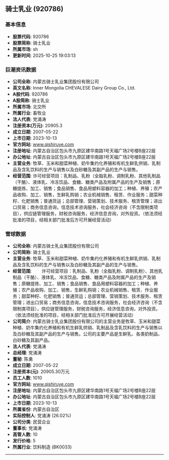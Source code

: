 ## 骑士乳业 (920786)

### 基本信息

- **股票代码**: 920786
- **股票简称**: 骑士乳业
- **所属市场**: sh
- **更新时间**: 2025-10-25 19:03:13

### 巨潮资讯数据

- **公司全称**: 内蒙古骑士乳业集团股份有限公司
- **英文名称**: Inner Mongolia CHEVALESE Dairy Group Co., Ltd.
- **A股代码**: 920786
- **A股简称**: 骑士乳业
- **所属市场**: 北交所
- **所属行业**: 畜牧业
- **法人代表**: 党涌涛
- **注册资本(万元)**: 20905.3
- **成立日期**: 2007-05-22
- **上市日期**: 2023-10-13
- **官方网站**: www.qishiruye.com
- **注册地址**: 内蒙古自治区包头市九原区建华南路1号天福广场2号楼B座22层
- **办公地址**: 内蒙古自治区包头市九原区建华南路1号天福广场2号楼B座22层
- **主营业务**: 牧草、玉米和甜菜种植、奶牛集约化养殖和有机生鲜乳供销、乳制品及含乳饮料的生产与销售以及白砂糖及其副产品的生产与销售。
- **经营范围**: 许可经营项目：乳制品、乳粉（全脂乳粉、调制乳粉、其他乳制品（干酪）、液体乳、冷冻饮品、食糖、糖类产品及附属产品的生产及销售；原糖提炼、加工、销售；食品销售、食品用塑料容器的加工；种植、养殖；农产品收购、加工、销售，生鲜乳购销；农业机械销售、租赁、作业服务；甜菜种籽、化肥销售；普通货运；总部管理、营销策划、技术服务、租赁管理；进出口贸易；商务信息咨询，信息技术咨询服务，社会经济咨询（不含限制类项目），供应链管理服务，财税咨询服务，经济信息咨询，对外投资。（依法须经批准的项目，经相关部门批准后方可开展经营活动）

### 雪球数据

- **公司全称**: 内蒙古骑士乳业集团股份有限公司
- **公司简称**: 骑士乳业
- **主营业务**: 牧草、玉米和甜菜种植、奶牛集约化养殖和有机生鲜乳供销、乳制品及含乳饮料的生产与销售以及白砂糖及其副产品的生产与销售。
- **经营范围**: 　　许可经营项目：乳制品、乳粉（全脂乳粉、调制乳粉）、其他乳制品（干酪）、液体乳、冷冻饮品、食糖、糖类产品及附属产品的生产及销售；原糖提炼、加工、销售；食品销售、食品用塑料容器的加工；种植、养殖；农产品收购、加工、销售，生鲜乳购销；农业机械销售、租赁、作业服务；甜菜种籽、化肥销售；普通货运；总部管理、营销策划、技术服务、租赁管理；进出口贸易；商务信息咨询，信息技术咨询服务，社会经济咨询（不含限制类项目），供应链管理服务，财税咨询服务，经济信息咨询，对外投资。（依法须经批准的项目，经相关部门批准后方可开展经营活动）
- **公司简介**: 内蒙古骑士乳业集团股份有限公司的主营业务是牧草、玉米和甜菜种植、奶牛集约化养殖和有机生鲜乳供销、乳制品及含乳饮料的生产与销售以及白砂糖及其副产品的生产与销售。公司的主要产品是生鲜乳、各类奶制品、白砂糖及其副产品。
- **法人代表**: 党涌涛
- **总经理**: 党涌涛
- **董秘**: 陈勇
- **成立日期**: 2007-05-22
- **注册资本(元)**: 20905.30万元
- **员工人数**: 1010
- **官方网站**: www.qishiruye.com
- **注册地址**: 内蒙古自治区包头市九原区建华南路1号天福广场2号楼B座22层
- **办公地址**: 内蒙古自治区包头市九原区建华南路1号天福广场2号楼B座22层
- **上市日期**: 2023-10-13
- **所属省份**: 内蒙古自治区
- **实际控制人**: 党涌涛 (26.02%)
- **公司分类**: 民营企业
- **董事长**: 党涌涛
- **高管人数**: 10
- **发行价格**: 5
- **所属行业**: 饮料制造 (BK0033)

---